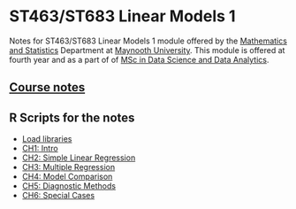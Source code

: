 # ST463/ST683 Linear Models 1


Notes for ST463/ST683 Linear Models 1 module offered by the [Mathematics and Statistics](https://www.maynoothuniversity.ie/mathematics-and-statistics) Department at [Maynooth University](https://www.maynoothuniversity.ie/).
This module is offered at fourth year and as a part of of [MSc in Data Science and Data Analytics](https://www.maynoothuniversity.ie/study-maynooth/postgraduate-studies/courses/msc-data-science-and-analytics).

## [Course notes](https://domijan.github.io/ST463LinearModels1/)

## R Scripts for the notes
* [Load libraries](/scripts/index.R)
* [CH1: Intro](/scripts/01-intro.R)
* [CH2: Simple Linear Regression](/scripts/02-SLR.R)
* [CH3: Multiple Regression](/scripts/03-MultipleRegression.R)
* [CH4: Model Comparison](/scripts/04-ModelComparisons.R)
* [CH5: Diagnostic Methods](/scripts/05-DiagnosticMethods.R)
* [CH6: Special Cases](/scripts/06-SpecialCases.R)
